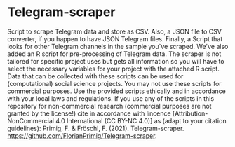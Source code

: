 # Telegram-scraper
Script to scrape Telegram data and store as CSV. Also, a JSON file to CSV converter, if you happen to have JSON Telegram files. Finally, a Script that looks for other Telegram channels in the sample you`ve scraped. We've also added an R script for pre-processing of Telegram data. The scraper is not tailored for specific project uses but gets all information so you will have to select the necessary variables for your project with the attached R script.
Data that can be collected with these scripts can be used for (computational) social science projects. You may not use these scripts for commercial purposes. Use the provided scripts ethically and in accordance with your local laws and regulations. 
If you use any of the scripts in this repository for non-commercial research (commercial purposes are not granted by the license!) cite in accordance with lincence [Attribution-NonCommercial 4.0 International (CC BY-NC 4.0)] as (adapt to your citation guidelines): Primig, F. & Fröschl, F. (2021). Telegram-scraper. https://github.com/FlorianPrimig/Telegram-scraper. 
